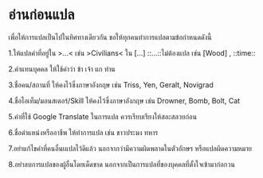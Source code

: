 # อ่านก่อนแปล

<p>เพื่อให้การแปลเป็นไปในทิศทางเดียวกัน ขอให้ทุกคนทำการแปลตามข้อกำหนดดังนี้</p>
<p>1.ให้แปลคำที่อยู่ใน >...< เช่น >Civilians< ใน [...] ::...::ไม่ต้องแปล เช่น [Wood] , ::time::</p>
<p>2.คำแทนบุคคล ให้ใช้คำว่า ข้า เจ้า แก ท่าน</p>
<p>3.ชื่อคน/สถานที่ ให้คงไว้ซึ่งภาษาอังกฤษ เช่น Triss, Yen, Geralt, Novigrad</p>
<p>4.ชื่อไอเท็ม/มอนสเตอร์/Skill ให้คงไว้ซึ่งภาษาอังกฤษ เช่น Drowner, Bomb, Bolt, Cat</p>
<p>5.คำที่ใช้ Google Translate ในการแปล ควรเรียบเรียงให้สละสลวยก่อน</p>
<p>6.ชื่อตำแหน่งหรืออาชีพ ให้ทำการแปล เช่น ชาวประมง ทหาร </p>
<p>7.อย่าแก้ไขคำที่คนอื่นเแปลไว้ดีแล้ว นอกจากว่ามีความผิดพลาดในตัวอักษร หรือแปลผิดความหมาย</p>
<p>8.อย่าลบการแปลของผู้อื่นโดยเด็ดขาด นอกจากเป็นการแปลที่ของบุคคลที่ตั้งใจเข้ามาก่อกวน</p>
